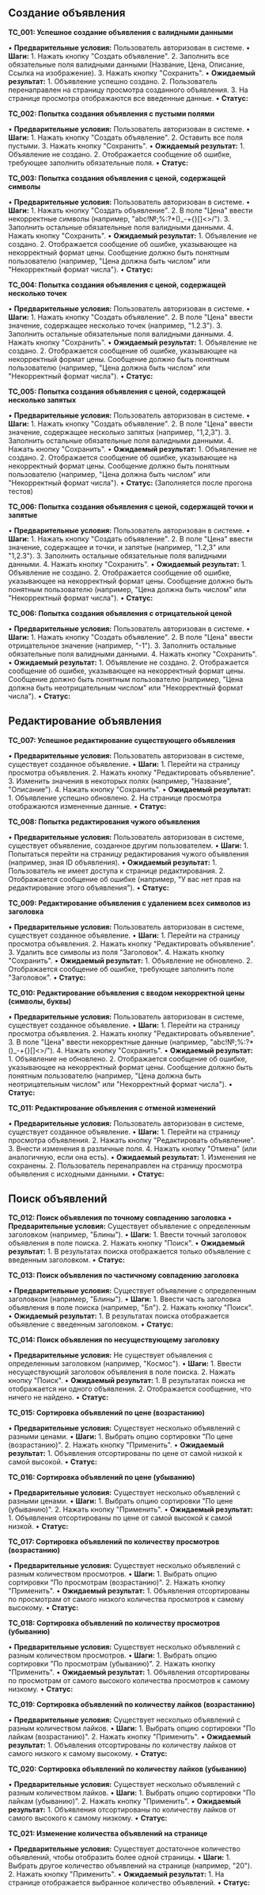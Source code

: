 ## Создание объявления

**TC_001: Успешное создание объявления с валидными данными**

•   **Предварительные условия:** Пользователь авторизован в системе.
•   **Шаги:**
    1.  Нажать кнопку "Создать объявление".
    2.  Заполнить все обязательные поля валидными данными (Название, Цена, Описание, Ссылка на изображение).
    3.  Нажать кнопку "Сохранить".
•   **Ожидаемый результат:**
    1.  Объявление успешно создано.
    2.  Пользователь перенаправлен на страницу просмотра созданного объявления.
    3.  На странице просмотра отображаются все введенные данные.
•   **Статус:**

**TC_002: Попытка создания объявления с пустыми полями**

•   **Предварительные условия:** Пользователь авторизован в системе.
•   **Шаги:**
    1.  Нажать кнопку "Создать объявление".
    2.  Оставить все поля пустыми.
    3.  Нажать кнопку "Сохранить".
•   **Ожидаемый результат:**
    1.  Объявление не создано.
    2.  Отображается сообщение об ошибке, требующее заполнить обязательные поля.
•   **Статус:**

**TC_003: Попытка создания объявления с ценой, содержащей символы**

•   **Предварительные условия:** Пользователь авторизован в системе.
•   **Шаги:**
    1.  Нажать кнопку "Создать объявление".
    2.  В поле "Цена" ввести некорректные символы (например, "abc!№;%:?*()_-+{}[]<>/\").
    3.  Заполнить остальные обязательные поля валидными данными.
    4.  Нажать кнопку "Сохранить".
•   **Ожидаемый результат:**
    1.  Объявление не создано.
    2.  Отображается сообщение об ошибке, указывающее на некорректный формат цены. Сообщение должно быть понятным пользователю (например, "Цена должна быть числом" или "Некорректный формат числа").
•   **Статус:**

**TC_004: Попытка создания объявления с ценой, содержащей несколько точек**

•   **Предварительные условия:** Пользователь авторизован в системе.
•   **Шаги:**
    1.  Нажать кнопку "Создать объявление".
    2.  В поле "Цена" ввести значение, содержащее несколько точек (например, "1.2.3").
    3.  Заполнить остальные обязательные поля валидными данными.
    4.  Нажать кнопку "Сохранить".
•   **Ожидаемый результат:**
    1.  Объявление не создано.
    2.  Отображается сообщение об ошибке, указывающее на некорректный формат цены. Сообщение должно быть понятным пользователю (например, "Цена должна быть числом" или "Некорректный формат числа").
•   **Статус:**

**TC_005: Попытка создания объявления с ценой, содержащей несколько запятых**

•   **Предварительные условия:** Пользователь авторизован в системе.
•   **Шаги:**
    1.  Нажать кнопку "Создать объявление".
    2.  В поле "Цена" ввести значение, содержащее несколько запятых (например, "1,2,3").
    3.  Заполнить остальные обязательные поля валидными данными.
    4.  Нажать кнопку "Сохранить".
•   **Ожидаемый результат:**
    1.  Объявление не создано.
    2.  Отображается сообщение об ошибке, указывающее на некорректный формат цены. Сообщение должно быть понятным пользователю (например, "Цена должна быть числом" или "Некорректный формат числа").
•   **Статус:** (Заполняется после прогона тестов)

**TC_006: Попытка создания объявления с ценой, содержащей точки и запятые**

•   **Предварительные условия:** Пользователь авторизован в системе.
•   **Шаги:**
    1.  Нажать кнопку "Создать объявление".
    2.  В поле "Цена" ввести значение, содержащее и точки, и запятые (например, "1.2,3" или "1,2.3").
    3.  Заполнить остальные обязательные поля валидными данными.
    4.  Нажать кнопку "Сохранить".
•   **Ожидаемый результат:**
    1.  Объявление не создано.
    2.  Отображается сообщение об ошибке, указывающее на некорректный формат цены. Сообщение должно быть понятным пользователю (например, "Цена должна быть числом" или "Некорректный формат числа").
•   **Статус:**

**TC_006: Попытка создания объявления с отрицательной ценой**

•   **Предварительные условия:** Пользователь авторизован в системе.
•   **Шаги:**
    1.  Нажать кнопку "Создать объявление".
    2.  В поле "Цена" ввести отрицательное значение (например, "-1").
    3.  Заполнить остальные обязательные поля валидными данными.
    4.  Нажать кнопку "Сохранить".
•   **Ожидаемый результат:**
    1.  Объявление не создано.
    2.  Отображается сообщение об ошибке, указывающее на некорректный формат цены. Сообщение должно быть понятным пользователю (например, "Цена должна быть неотрицательным числом" или "Некорректный формат числа").
•   **Статус:**

## Редактирование объявления

**TC_007: Успешное редактирование существующего объявления**

•   **Предварительные условия:** Пользователь авторизован в системе, существует созданное объявление.
•   **Шаги:**
    1.  Перейти на страницу просмотра объявления.
    2.  Нажать кнопку "Редактировать объявление".
    3.  Изменить значения в некоторых полях (например, "Название", "Описание").
    4.  Нажать кнопку "Сохранить".
•   **Ожидаемый результат:**
    1.  Объявление успешно обновлено.
    2.  На странице просмотра отображаются измененные данные.
•   **Статус:**

**TC_008: Попытка редактирования чужого объявления**

•   **Предварительные условия:** Пользователь авторизован в системе, существует объявление, созданное другим пользователем.
•   **Шаги:**
    1.  Попытаться перейти на страницу редактирования чужого объявления (например, зная ID объявления).
•   **Ожидаемый результат:**
    1.  Пользователь не имеет доступа к странице редактирования.
    2.  Отображается сообщение об ошибке (например, "У вас нет прав на редактирование этого объявления").
•   **Статус:**

**TC_009: Редактирование объявления с удалением всех символов из заголовка**

•   **Предварительные условия:** Пользователь авторизован в системе, существует созданное объявление.
•   **Шаги:**
    1.  Перейти на страницу просмотра объявления.
    2.  Нажать кнопку "Редактировать объявление".
    3.  Удалить все символы из поля "Заголовок".
    4.  Нажать кнопку "Сохранить".
•   **Ожидаемый результат:**
    1.  Объявление не обновлено.
    2.  Отображается сообщение об ошибке, требующее заполнить поле "Заголовок".
•   **Статус:**

**TC_010: Редактирование объявления с вводом некорректной цены (символы, буквы)**

•   **Предварительные условия:** Пользователь авторизован в системе, существует созданное объявление.
•   **Шаги:**
    1.  Перейти на страницу просмотра объявления.
    2.  Нажать кнопку "Редактировать объявление".
    3.  В поле "Цена" ввести некорректные данные (например, "abc!№;%:?*()_-+{}[]<>/\").
    4.  Нажать кнопку "Сохранить".
•   **Ожидаемый результат:**
    1.  Объявление не обновлено.
    2.  Отображается сообщение об ошибке, указывающее на некорректный формат цены. Сообщение должно быть понятным пользователю (например, "Цена должна быть неотрицательным числом" или "Некорректный формат числа").
•   **Статус:**

**TC_011: Редактирование объявления с отменой изменений**

•   **Предварительные условия:** Пользователь авторизован в системе, существует созданное объявление.
•   **Шаги:**
    1.  Перейти на страницу просмотра объявления.
    2.  Нажать кнопку "Редактировать объявление".
    3.  Внести изменения в различные поля.
    4.  Нажать кнопку "Отмена" (или аналогичную, если она есть).
•   **Ожидаемый результат:**
    1.  Изменения не сохранены.
    2.  Пользователь перенаправлен на страницу просмотра объявления с исходными данными.
•   **Статус:**

## Поиск объявлений

**TC_012: Поиск объявления по точному совпадению заголовка**
•   **Предварительные условия:** Существует объявление с определенным заголовком (например, "Блины").
•   **Шаги:**
    1.  Ввести точный заголовок объявления в поле поиска.
    2.  Нажать кнопку "Поиск".
•   **Ожидаемый результат:**
    1.  В результатах поиска отображается только объявление с введенным заголовком.
•   **Статус:**

**TC_013: Поиск объявления по частичному совпадению заголовка**

•   **Предварительные условия:** Существует объявление с определенным заголовком (например, "Блины").
•   **Шаги:**
    1.  Ввести часть заголовка объявления в поле поиска (например, "Бл").
    2.  Нажать кнопку "Поиск".
•   **Ожидаемый результат:**
    1.  В результатах поиска отображается объявление с введенным заголовком.
•   **Статус:**

**TC_014: Поиск объявления по несуществующему заголовку**

•   **Предварительные условия:** Не существует объявления с определенным заголовком (например, "Космос").
•   **Шаги:**
    1.  Ввести несуществующий заголовок объявления в поле поиска.
    2.  Нажать кнопку "Поиск".
•   **Ожидаемый результат:**
    1.  В результатах поиска не отображается ни одного объявления.
    2.  Отображается сообщение, что ничего не найдено.
•   **Статус:**

**TC_015: Сортировка объявлений по цене (возрастанию)**

•   **Предварительные условия:** Существует несколько объявлений с разными ценами.
•   **Шаги:**
    1.  Выбрать опцию сортировки "По цене (возрастанию)".
    2.  Нажать кнопку "Применить".
•   **Ожидаемый результат:**
    1.  Объявления отсортированы по цене от самой низкой к самой высокой.
•   **Статус:**

**TC_016: Сортировка объявлений по цене (убыванию)**

•   **Предварительные условия:** Существует несколько объявлений с разными ценами.
•   **Шаги:**
    1.  Выбрать опцию сортировки "По цене (убыванию)".
    2.  Нажать кнопку "Применить".
•   **Ожидаемый результат:**
    1.  Объявления отсортированы по цене от самой высокой к самой низкой.
•   **Статус:**

**TC_017: Сортировка объявлений по количеству просмотров (возрастанию)**

•   **Предварительные условия:** Существует несколько объявлений с разным количеством просмотров.
•   **Шаги:**
    1.  Выбрать опцию сортировки "По просмотрам (возрастанию)".
    2.  Нажать кнопку "Применить".
•   **Ожидаемый результат:**
    1.  Объявления отсортированы по просмотрам от самого низкого количества просмотров к самому высокому.
•   **Статус:**

**TC_018: Сортировка объявлений по количеству просмотров (убыванию)**

•   **Предварительные условия:** Существует несколько объявлений с разным количеством просмотров.
•   **Шаги:**
    1.  Выбрать опцию сортировки "По просмотрам (убыванию)".
    2.  Нажать кнопку "Применить".
•   **Ожидаемый результат:**
    1.  Объявления отсортированы по просмотрам от самого высокого количества просмотров к самому низкому.
•   **Статус:**

**TC_019: Сортировка объявлений по количеству лайков (возрастанию)**

•   **Предварительные условия:** Существует несколько объявлений с разным количеством лайков.
•   **Шаги:**
    1.  Выбрать опцию сортировки "По лайкам (возрастанию)".
    2.  Нажать кнопку "Применить".
•   **Ожидаемый результат:**
    1.  Объявления отсортированы по количеству лайков от самого низкого к самому высокому.
•   **Статус:**

**TC_020: Сортировка объявлений по количеству лайков (убыванию)**

•   **Предварительные условия:** Существует несколько объявлений с разным количеством лайков.
•   **Шаги:**
    1.  Выбрать опцию сортировки "По лайкам (убыванию)".
    2.  Нажать кнопку "Применить".
•   **Ожидаемый результат:**
    1.  Объявления отсортированы по количеству лайков от самого высокого к самому низкому.
•   **Статус:**

**TC_021: Изменение количества объявлений на странице**

•   **Предварительные условия:** Существует достаточное количество объявлений, чтобы отобразить более одной страницы.
•   **Шаги:**
    1.  Выбрать другое количество объявлений на странице (например, "20").
    2.  Нажать кнопку "Применить".
•   **Ожидаемый результат:**
    1.  На странице отображается выбранное количество объявлений.
•   **Статус:**
